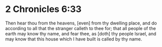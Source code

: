 # 2 Chronicles 6:33

Then hear thou from the heavens, [even] from thy dwelling place, and do according to all that the stranger calleth to thee for; that all people of the earth may know thy name, and fear thee, as [doth] thy people Israel, and may know that this house which I have built is called by thy name.
